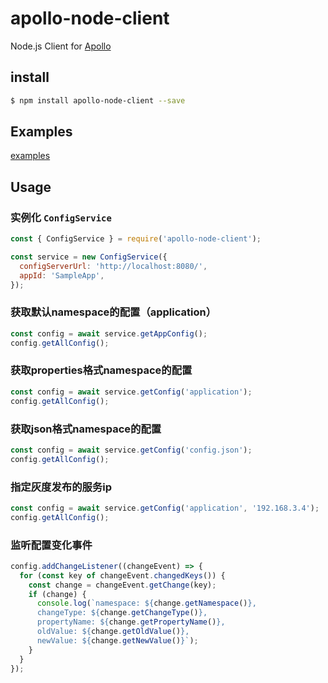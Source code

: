 # apollo-node-client
Node.js Client for [Apollo](https://github.com/ctripcorp/apollo)

## install
```bash
$ npm install apollo-node-client --save
```

## Examples
[examples](https://github.com/zhangxh1023/apollo-node-client/tree/master/examples)

## Usage

### 实例化 `ConfigService`

```javascript
const { ConfigService } = require('apollo-node-client');

const service = new ConfigService({
  configServerUrl: 'http://localhost:8080/',
  appId: 'SampleApp',
});
```

### 获取默认namespace的配置（application）
```javascript
const config = await service.getAppConfig();
config.getAllConfig();
```

### 获取properties格式namespace的配置
```javascript
const config = await service.getConfig('application');
config.getAllConfig();
```

### 获取json格式namespace的配置
```javascript
const config = await service.getConfig('config.json');
config.getAllConfig();
```

### 指定灰度发布的服务ip
```javascript
const config = await service.getConfig('application', '192.168.3.4');
config.getAllConfig();
```

### 监听配置变化事件
```javascript
config.addChangeListener((changeEvent) => {
  for (const key of changeEvent.changedKeys()) {
    const change = changeEvent.getChange(key);
    if (change) {
      console.log(`namespace: ${change.getNamespace()},
      changeType: ${change.getChangeType()},
      propertyName: ${change.getPropertyName()},
      oldValue: ${change.getOldValue()},
      newValue: ${change.getNewValue()}`);
    }
  }
});
```
